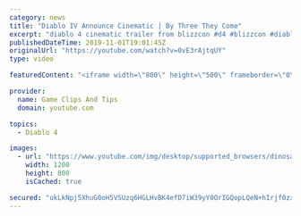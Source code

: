 ```yaml
---
category: news
title: "Diablo IV Announce Cinematic | By Three They Come"
excerpt: "diablo 4 cinematic trailer from blizzcon #d4 #blizzcon #diablo."
publishedDateTime: 2019-11-01T19:01:45Z
originalUrl: "https://youtube.com/watch?v=0vE3rAjtqUY"
type: video

featuredContent: "<iframe width=\"800\" height=\"500\" frameborder=\"0\" src=\"https://www.youtube.com/embed/0vE3rAjtqUY\" allow=\"accelerometer; autoplay; encrypted-media; gyroscope; picture-in-picture\" allowfullscreen></iframe>"

provider:
  name: Game Clips And Tips
  domain: youtube.com

topics:
  - Diablo 4

images:
  - url: "https://www.youtube.com/img/desktop/supported_browsers/dinosaur.png"
    width: 1200
    height: 800
    isCached: true

secured: "ukLkNpj5XhuG0oH5VSUzq6HGLHvBK4efD7iW39yY0OrIGQopLQeN+hIrjf0zxHJwlRsSKyh/wQ4D3U3shzYFwTK4K+C3A2Zp4p9u/slpKCZ4wX6TCc5UYo9Gjn8lkND0jGrxIJq0WYPajBnljNslNDM0WDX8HjiaNfY9lF8bOEuEjXE0m/qWWX/K2VpQ85ABh8nRbuxKS/rGNbkZDhXwiBwNgTIdlpADytePqOi4+SvHwkTESboqR82+X2rxG6paS2/fG8xsPAQKjlDyzZb2bs9SfLYgN/x4z61QVNOvhfpGscW6r1cf+TaDzs3KOzGSKL6gwTOIwvbpGoByc35WBzQ9k53ODLDQZA5u5kxStPudzE7z0v5R8Ncj9a6HoeDrmsFwb6850Vmt6TYSj3SZTA==;UXgTqONhjBA7ayjfLazGrg=="
---
```


